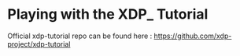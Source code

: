 # Playing with the XDP_ Tutorial

Official xdp-tutorial repo can be found here : https://github.com/xdp-project/xdp-tutorial
